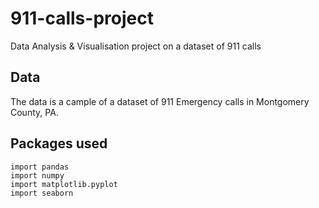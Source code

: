 # 911-calls-project
Data Analysis &amp; Visualisation project on a dataset of 911 calls

## Data ## 

The data is a cample of a dataset of 911 Emergency calls in Montgomery County, PA.

## Packages used ##

```
import pandas
import numpy
import matplotlib.pyplot
import seaborn
````
